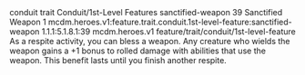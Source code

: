 <ability>
  <metadata>
    <class>conduit</class>
    <feature_type>trait</feature_type>
    <file_dpath>Conduit/1st-Level Features</file_dpath>
    <item_id>sanctified-weapon</item_id>
    <item_index>39</item_index>
    <item_name>Sanctified Weapon</item_name>
    <level>1</level>
    <scc>mcdm.heroes.v1:feature.trait.conduit.1st-level-feature:sanctified-weapon</scc>
    <scdc>1.1.1:5.1.8.1:39</scdc>
    <source>mcdm.heroes.v1</source>
    <type>feature/trait/conduit/1st-level-feature</type>
  </metadata>
  <effects>
    <effect type="mundane">As a respite activity, you can bless a weapon. Any creature who wields the weapon gains a +1 bonus to rolled damage with abilities that use the weapon. This benefit lasts until you finish another respite.</effect>
  </effects>
</ability>

